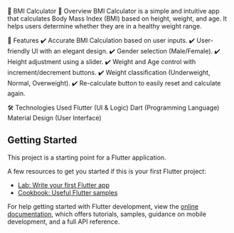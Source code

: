📱 BMI Calculator
📌 Overview
BMI Calculator is a simple and intuitive app that calculates Body Mass Index (BMI) based on height, weight, and age. It helps users determine whether they are in a healthy weight range.

🎯 Features
✔️ Accurate BMI Calculation based on user inputs.
✔️ User-friendly UI with an elegant design.
✔️ Gender selection (Male/Female).
✔️ Height adjustment using a slider.
✔️ Weight and Age control with increment/decrement buttons.
✔️ Weight classification (Underweight, Normal, Overweight).
✔️ Re-calculate button to easily reset and calculate again.

🛠 Technologies Used
Flutter (UI & Logic)
Dart (Programming Language)
Material Design (User Interface)

## Getting Started

This project is a starting point for a Flutter application.

A few resources to get you started if this is your first Flutter project:

- [Lab: Write your first Flutter app](https://docs.flutter.dev/get-started/codelab)
- [Cookbook: Useful Flutter samples](https://docs.flutter.dev/cookbook)

For help getting started with Flutter development, view the
[online documentation](https://docs.flutter.dev/), which offers tutorials,
samples, guidance on mobile development, and a full API reference.
